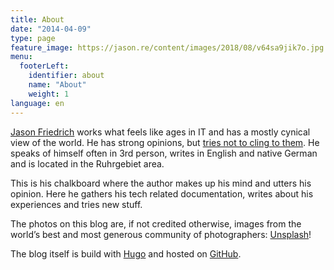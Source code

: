 ```yaml
---
title: About
date: "2014-04-09"
type: page
feature_image: https://jason.re/content/images/2018/08/v64sa9jik7o.jpg
menu:
  footerLeft:
    identifier: about
    name: "About"
    weight: 1
language: en
---
```


[Jason Friedrich](http://friedrich.uk) works what feels like ages in IT and has a mostly cynical view of the world. He has strong opinions, but [tries not to cling to them](https://www.psychologytoday.com/blog/work-matters/201002/strong-opinions-weakly-held-wisdom-the-courage-act-your-knowledge-and-the). He speaks of himself often in 3rd person, writes in English and native German and is located in the Ruhrgebiet area.

This is his chalkboard where the author makes up his mind and utters his opinion. Here he gathers his tech related documentation, writes about his experiences and tries new stuff. 

The photos on this blog are, if not credited otherwise, images from the world’s best and most generous community of photographers: [Unsplash](https://unsplash.com/)!

The blog itself is build with [Hugo](https://gohugo.io/) and hosted on [<i class="fab fa-github"></i> GitHub](https://github.com/).
